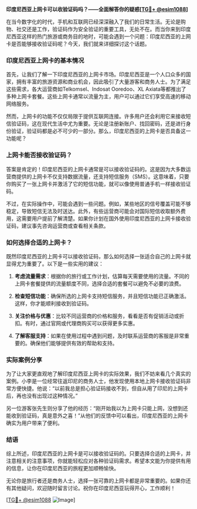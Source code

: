 **印度尼西亚上网卡可以收验证码吗？——全面解答你的疑惑[[TG💪+ @esim1088](https://t.me/s/esim1088)]**

在当今数字化的时代，手机和互联网已经深深融入了我们的日常生活。无论是购物、社交还是工作，验证码作为安全验证的重要工具，无处不在。而当你来到印度尼西亚这样的热门旅游或商务目的地时，可能会遇到一个问题：印度尼西亚的上网卡是否能够接收验证码呢？今天，我们就来详细探讨这个话题。

### 印度尼西亚上网卡的基本情况

首先，让我们了解一下印度尼西亚的上网卡市场。印度尼西亚是一个人口众多的国家，拥有丰富的旅游资源和商业机会，因此吸引了大量游客和商务人士。为了满足这些需求，各大运营商如Telkomsel、Indosat Ooredoo、XL Axiata等都推出了多种上网卡套餐。这些上网卡通常以流量为主，用户可以通过它们享受高速的移动网络服务。

然而，上网卡的功能不仅仅局限于提供互联网连接。许多用户还会利用它来接收短信验证码，这在现代生活中尤为重要。无论是注册新账户、找回密码，还是进行身份验证，验证码都是必不可少的一部分。那么，印度尼西亚的上网卡是否具备这一功能呢？

### 上网卡能否接收验证码？

答案是肯定的！印度尼西亚的上网卡通常是可以接收验证码的。这是因为大多数运营商提供的上网卡不仅支持数据流量，还支持短信服务（SMS）。这意味着，只要你购买了一张上网卡并激活了它的短信功能，就可以像使用普通手机一样接收验证码。

不过，在实际操作中，可能会遇到一些问题。例如，某些地区的信号覆盖可能不够稳定，导致短信无法及时送达。此外，有些运营商可能会对国际短信收取额外费用，这需要用户提前了解清楚。如果你计划在国外使用印度尼西亚的上网卡接收验证码，建议事先咨询运营商或查看相关条款。

### 如何选择合适的上网卡？

既然印度尼西亚的上网卡可以接收验证码，那么如何选择一张适合自己的上网卡就显得尤为重要了。以下是一些实用的建议：

1. **考虑流量需求**：根据你的旅行或工作计划，估算每天需要使用的流量。不同的上网卡套餐提供的流量额度不同，选择合适的套餐可以避免不必要的浪费。

2. **检查短信功能**：确保所选的上网卡支持短信服务，并且短信功能已正确激活。这样，你才能顺利接收到验证码。

3. **关注价格与优惠**：比较不同运营商的价格和服务，看看是否有促销活动或折扣。有时，通过官网或代理商购买可以获得更多实惠。

4. **了解客服支持**：如果在使用过程中遇到问题，及时联系运营商的客服是非常重要的。确保他们能够提供有效的帮助和支持。

### 实际案例分享

为了让大家更直观地了解印度尼西亚上网卡的实际效果，我们不妨来看几个真实的案例。小李是一位经常往返印尼的商务人士，他发现使用本地上网卡接收验证码非常方便快捷。他说：“以前我总是担心验证码接收不到，但自从用了印尼的上网卡后，再也没有出现过这种情况。”

另一位游客张先生则分享了他的经历：“刚开始我以为上网卡只能上网，没想到还能收到验证码，真是意外之喜！”从他们的反馈中可以看出，印度尼西亚的上网卡确实为用户带来了便利。

### 结语

综上所述，印度尼西亚的上网卡是可以接收验证码的。只要选择合适的上网卡，并注意相关的注意事项，你就能轻松应对各种验证码需求。希望本文能为你提供有用的信息，让你在印度尼西亚的旅程更加顺畅愉快。

无论你是旅行者还是商务人士，选择一张可靠的上网卡都是非常重要的。如果你还有其他疑问，欢迎随时留言讨论。祝你在印度尼西亚玩得开心，工作顺利！

[[TG💪+ @esim1088](https://t.me/s/esim1088) ![Image](https://i.postimg.cc/4NQfJmqS/Snipaste-2025-05-13-00-14-12.png)]